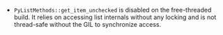 * `PyListMethods::get_item_unchecked` is disabled on the free-threaded build.
  It relies on accessing list internals without any locking and is not
  thread-safe without the GIL to synchronize access.
